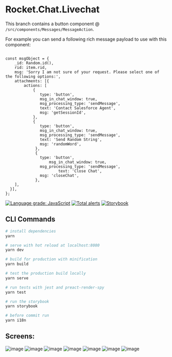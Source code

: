 # Rocket.Chat.Livechat

This branch contains a button component @ `/src/components/Messages/MessageAction`. 

For example you can send a following rich message payload to use with this component:

```

const msgObject = {
	_id: Random.id(),
	rid: item.rid,
	msg: 'Sorry I am not sure of your request. Please select one of the following options:',
	attachments: [{
		actions: [
			{
			   type: 'button',
			   msg_in_chat_window: true,
			   msg_processing_type: 'sendMessage',
			   text: 'Contact Salesforce Agent',
			   msg: 'getSessionId',
			},
			{
			   type: 'button',
			   msg_in_chat_window: true,
			   msg_processing_type: 'sendMessage',
			   text: 'Send Random String',
			   msg: 'randomWord',
			 },
			 {
			   type: 'button',
		           msg_in_chat_window: true,
			   msg_processing_type: 'sendMessage',
	                   text: 'Close Chat',
			   msg: 'closeChat',
			 },
	],
  }],
};

```

[![Language grade: JavaScript](https://img.shields.io/lgtm/grade/javascript/g/RocketChat/Rocket.Chat.Livechat.svg?logo=lgtm&logoWidth=18)](https://lgtm.com/projects/g/RocketChat/Rocket.Chat.Livechat/context:javascript)
[![Total alerts](https://img.shields.io/lgtm/alerts/g/RocketChat/Rocket.Chat.Livechat.svg?logo=lgtm&logoWidth=18)](https://lgtm.com/projects/g/RocketChat/Rocket.Chat.Livechat/alerts/)
[![Storybook](https://cdn.jsdelivr.net/gh/storybooks/brand@master/badge/badge-storybook.svg)](https://rocketchat.github.io/Rocket.Chat.Livechat)
## CLI Commands

``` bash
# install dependencies
yarn

# serve with hot reload at localhost:8080
yarn dev

# build for production with minification
yarn build

# test the production build locally
yarn serve

# run tests with jest and preact-render-spy
yarn test

# run the storybook
yarn storybook

# before commit run
yarn i18n
```

## Screens:
![image](https://user-images.githubusercontent.com/5263975/44279585-497b2980-a228-11e8-81a2-36bc3389549e.png)
![image](https://user-images.githubusercontent.com/5263975/44279599-5730af00-a228-11e8-8873-553ef53ee25a.png)
![image](https://user-images.githubusercontent.com/5263975/44279626-6f083300-a228-11e8-8886-c430b28a8e75.png)
![image](https://user-images.githubusercontent.com/5263975/44279634-74657d80-a228-11e8-9583-bf8079972696.png)
![image](https://user-images.githubusercontent.com/5263975/44279639-7b8c8b80-a228-11e8-9815-1a0e3540c4f5.png)
![image](https://user-images.githubusercontent.com/5263975/44279643-847d5d00-a228-11e8-804e-27b973dee8b2.png)
![image](https://user-images.githubusercontent.com/5263975/44279655-90691f00-a228-11e8-8511-4a328a77e5bb.png)
